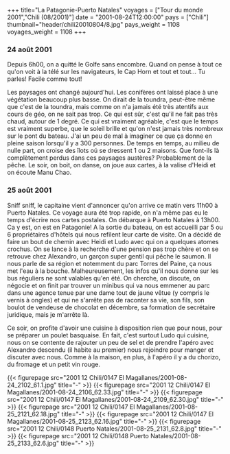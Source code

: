 +++
title="La Patagonie-Puerto Natales"
voyages = ["Tour du monde 2001","Chili (08/2001)"]
date = "2001-08-24T12:00:00"
pays = ["Chili"]
thumbnail="header/chili20010804/8.jpg"
pays_weight = 1108
voyages_weight = 1108
+++
### 24 août 2001

Depuis 6h00, on a quitté le Golfe sans encombre. Quand on pense à tout ce qu'on 
voit à la télé sur les navigateurs, le Cap Horn et tout et tout... Tu parles! 
Facile comme tout!

Les paysages ont changé aujourd'hui. Les conifères ont laissé place à une végétation 
beaucoup plus basse. On dirait de la toundra, peut-être même que c'est de la 
toundra, mais comme on n'a jamais été très atentifs aux cours de géo, on ne 
sait pas trop. Ce qui est sûr, c'est qu'il ne fait pas très chaud, autour de 
1 degré. Ce qui est vraiment agréable, c'est que le temps est vraiment superbe, 
que le soleil brille et qu'on n'est jamais très nombreux sur le pont du bateau. 
J'ai un peu de mal à imaginer ce que ça donne en pleine saison lorsqu'il y a 
300 personnes. De temps en temps, au milieu de nulle part, on croise des îlots 
oú se dressent 1 ou 2 maisons. Que font-ils là complètement perdus dans ces 
paysages austères? Probablement de la pêche. Le soir, on boit, on danse, on 
joue aux cartes, à la valise d'Heidi et on écoute Manu Chao.

### 25 août 2001

Sniff sniff, le capitaine vient d'annoncer qu'on arrive ce matin vers 11h00 
à Puerto Natales. Ce voyage aura été trop rapide, on n'a même pas eu le temps 
d'écrire nos cartes postales. On débarque à Puerto Natales à 13h00. Ca y est, 
on est en Patagonie! A la sortie du bateau, on est accueilli par 5 ou 6 propriétaires 
d'hôtels qui nous refilent leur carte de visite. On a décidé de faire un bout 
de chemin avec Heidi et Ludo avec qui on a quelques atomes crochus. On se lance 
à la recherche d'une pension pas trop chère et on se retrouve chez Alexandro, 
un garçon super gentil qui pêche le saumon. Il nous parle de sa région et notemment 
du parc Torres del Paine, ça nous met l'eau à la bouche. Malheureusement, les 
infos qu'il nous donne sur les bus réguliers ne sont valables qu'en été. On 
cherche, on discute, on négocie et on finit par trouver un minibus qui va nous 
emmener au parc dans une agence tenue par une dame tout de jaune vêtue (y compris 
le vernis à ongles) et qui ne s'arrête pas de raconter sa vie, son fils, son 
boulot de vendeuse de chocolat en décembre, sa formation de secrétaire juridique, 
mais je m'arrête là.

Ce soir, on profite d'avoir une cuisine à disposition rien que pour nous, pour 
se préparer un poulet basquaise. En fait, c'est surtout Ludo qui cuisine, nous 
on se contente de rajouter un peu de sel et de prendre l'apéro avec Alexandro 
descendu (il habite au premier) nous rejoindre pour manger et discuter avec 
nous. Comme à la maison, en plus, à l'apéro il y a du chorizo, du fromage et 
un petit vin rouge.


<div id="TOTO">{{< figurepage src="2001 12 Chili/0147 El Magallanes/2001-08-24_2102_61.1.jpg" title="-"  >}}
{{< figurepage src="2001 12 Chili/0147 El Magallanes/2001-08-24_2106_62.33.jpg" title="-"  >}}
{{< figurepage src="2001 12 Chili/0147 El Magallanes/2001-08-24_2109_62.30.jpg" title="-"  >}}
{{< figurepage src="2001 12 Chili/0147 El Magallanes/2001-08-25_2121_62.18.jpg" title="-"  >}}
{{< figurepage src="2001 12 Chili/0147 El Magallanes/2001-08-25_2123_62.16.jpg" title="-"  >}}
{{< figurepage src="2001 12 Chili/0148 Puerto Natales/2001-08-25_2131_62.8.jpg" title="-"  >}}
{{< figurepage src="2001 12 Chili/0148 Puerto Natales/2001-08-25_2133_62.6.jpg" title="-"  >}}
</DIV>

